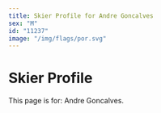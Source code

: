 ```yaml
---
title: Skier Profile for Andre Goncalves
sex: "M"
id: "11237"
image: "/img/flags/por.svg" 
---
```


# Skier Profile

This page is for: Andre Goncalves.
    